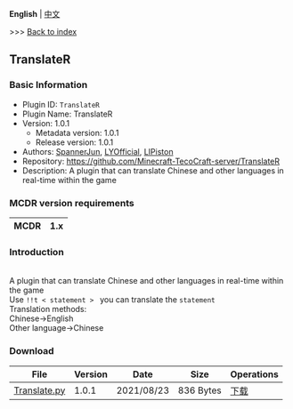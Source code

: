 **English** | [中文](readme-zh_cn.md)

\>\>\> [Back to index](/readme.md)

## TranslateR

### Basic Information

- Plugin ID: `TranslateR`
- Plugin Name: TranslateR
- Version: 1.0.1
  - Metadata version: 1.0.1
  - Release version: 1.0.1
- Authors: [SpannerJun](https://github.com/SpannerJun), [LYOfficial](https://github.com/LYOfficial), [LIPiston](https://github.com/LIPiston)
- Repository: https://github.com/Minecraft-TecoCraft-server/TranslateR
- Description: A plugin that can translate Chinese and other languages in real-time within the game


### MCDR version requirements

| MCDR | 1.x |
| --- | --- |


### Introduction

<br/>A plugin that can translate Chinese and other languages in real-time within the game
<br/>Use `!!t < statement > ` you can translate the `statement`
<br/>Translation methods:
<br/>Chinese→English
<br/>Other language→Chinese

### Download

| File | Version | Date | Size | Operations |
| --- | --- | --- | --- | --- |
| [Translate.py](https://github.com/Minecraft-TecoCraft-server/TranslateR/releases/tag/1.0.1) | 1.0.1 | 2021/08/23 | 836 Bytes | [下载](https://github.com/Minecraft-TecoCraft-server/TranslateR/releases/download/1.0.1/Translate.py) |
